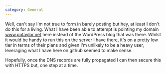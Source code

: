 ```yaml
---
category: General
---
```

Well, can't say I'm not true to form in barely posting but hey, at least I don't do this for a living. What I have been able to attempt is pointing my domain www.pntaylor.net here instead of the WordPress blog that was there. Whilst it would be handy to run this on the server I have there, it's on a pretty low tier in terms of their plans and given I'm unlikely to be a heavy user, leveraging what I have here on github seemed to make sense.

Hopefully, once the DNS records are fully propagated I can then secure this with HTTPS but, one step at a time.